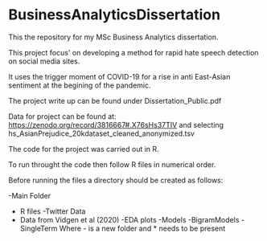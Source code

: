 # BusinessAnalyticsDissertation
This the repository for my MSc Business Analytics dissertation. 

This project focus' on developing a method for rapid hate speech detection on social media sites.

It uses the trigger moment of COVID-19 for a rise in anti East-Asian sentiment at the begining of the pandemic.

The project write up can be found under Dissertation_Public.pdf

Data for project can be found at: https://zenodo.org/record/3816667#.X76sHs37TIV  and selecting hs_AsianPrejudice_20kdataset_cleaned_anonymized.tsv

The code for the project was carried out in R.

To run throught the code then follow R files in numerical order.

Before running the files a directory should be created as follows:


-Main Folder
  * R files
    -Twitter Data 
   * Data from Vidgen et al (2020)
    -EDA plots 
    -Models
      -BigramModels
      -SingleTerm
Where - is a new folder and * needs to be present
